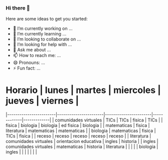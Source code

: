 ### Hi there 👋



Here are some ideas to get you started:

- 🔭 I’m currently working on ...
- 🌱 I’m currently learning ...
- 👯 I’m looking to collaborate on ...
- 🤔 I’m looking for help with ...
- 💬 Ask me about ...
- 📫 How to reach me: ...
- 😄 Pronouns: ...
- ⚡ Fun fact: ...

# Horario | lunes                  | martes                | miercoles             | jueves      | viernes     |
|------------------------|-----------------------|-----------------------|-------------|-------------|
| comunidades  virtuales | TICs                  | TICs                  | fisica      | TICs        |
| fisica                 | biologia              | biologia              | ed fisica   | biologia    |
| matematicas            | fisica                | literatura            | matematicas | matematicas |
| biologia               | matematicas           | fisica                | TICs        | fisica      |
| receso                 | receso                | receso                | receso      | receso      |
| literatura             | comunidades virtuales | orientacion educativa | ingles      | historia    |
| ingles                 | comunidades virtuales | matematicas           | historia    | literatura  |
|                        |                       |                       | biologia    | ingles      |
|                        |                       |                       |             |             |
